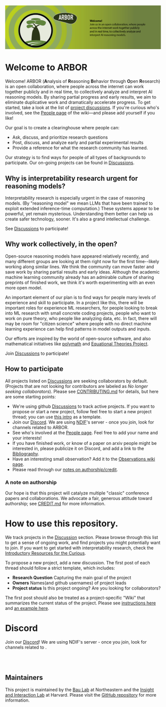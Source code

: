 ![banner](assets/banner.jpg)

# Welcome to ARBOR

Welcome! 
ARBOR (**A**nalysis of **R**easoning **B**ehavior through **O**pen **R**esearch)  is an open collaboration, where people across the internet can work together publicly and in real time, to collectively analyze and interpret AI reasoning models. 
By sharing partial progress and early results, we aim to eliminate duplicative work and dramatically accelerate progress.
To get started, take a look at the list of [project discussions](https://github.com/ArborProject/arborproject.github.io/discussions). If you're curious who's involved, see the [People page](https://github.com/ArborProject/arborproject.github.io/wiki/People) of the wiki—and please add yourself if you like!

Our goal is to create a clearinghouse where people can:
* Ask, discuss, and prioritize research questions
* Post, discuss, and analyze early and partial experimental results
* Provide a reference for what the research community has learned.
  
Our strategy is to find ways for people of all types of backgrounds to participate.
Our on-going projects can be found in [Discussions](https://github.com/ArborProject/arborproject.github.io/discussions).

## Why is interpretability research urgent for reasoning models?

Interpretability research is especially urgent in the case of reasoning models. (By "reasoning model" we mean LLMs that have been trained to exploit extended inference-time computation.) These systems appear to be powerful, yet remain mysterious. Understanding them better can help us create safer technology, sooner. It's also a grand intellectual challenge.

See [Discussions](https://github.com/ArborProject/arborproject.github.io/discussions) to participate!


## Why work collectively, in the open?

Open-source reasoning models have appeared relatively recently, and many different groups are looking at them right now for the first time--likely working along similar lines. We think the community can move faster and save work by sharing partial results and early ideas. Although the academic machine learning community already has an admirable culture of sharing preprints of finished work, we think it's worth experimenting with an even more open model.

An important element of our plan is to find ways for people many levels of experience and skill to participate. In a project like this, there will be important roles for experience ML researchers, for people looking to break into ML research with small concrete coding projects, people who want to work on pure theory, who people like analyzing data, etc. In fact, there will may be room for "citizen science" where people with no direct machine learning experience can help find patterns in model outputs and inputs.

Our efforts are inspired by the world of open-source software, and also mathematical initiatives like [polymath](https://en.wikipedia.org/wiki/Polymath_Project) and [Equational Theories Project](https://teorth.github.io/equational_theories).

Join [Discussions](https://github.com/ArborProject/arborproject.github.io/discussions) to participate!

## How to participate

All projects listed on [Discussions](https://github.com/ArborProject/arborproject.github.io/discussions) are seeking collaborators by default. (Projects that are not looking for contributors are labeled as _No longer seeking collaborators_).
Please see [CONTRIBUTING.md](CONTRIBUTING.md) for details, but here are some starting points:

* We're using github [Discussions](https://github.com/ArborProject/arborproject.github.io/discussions) to track active projects. If you want to propose or start a new project, follow feel free to start a new project thread; you can use [this intro](https://github.com/ArborProject/arborproject.github.io/discussions/1) as a template.
* Join our [Discord](https://discord.gg/SeBdQbRPkA). We are using [NDIF](https://ndif.us/)'s server - once you join, look for channels related to ARBOR.
* See who's involved at the [People page](https://github.com/ArborProject/arborproject.github.io/wiki/People). Feel free to add your name and your interests!
* If you have finished work, or know of a paper on arxiv people might be interested in, please publicize it on Discord, and add a link to the [Bibliography](https://github.com/ArborProject/arborproject.github.io/wiki/Bibliography).
* Have an interesting small observation? Add it to the [Observations wiki page](https://github.com/ARBORproject/arborproject.github.io/wiki/Observations).
* Please read through our [notes on authorship/credit](CREDIT.md).


### A note on authorship

Our hope is that this project will catalyze multiple "classic" conference papers and collaborations. We advocate a fair, generous attitude toward authorship; see [CREDIT.md](https://github.com/ArborProject/arborproject.github.io/blob/main/CREDIT.md) for more information.



# How to use this repository.

We track projects in the [Discussion](https://github.com/ArborProject/arborproject.github.io/discussions) section.
Please browse through this list to get a sense of ongoing work, and find projects you might potentially want to join.
If you want to get started with interpretability research, check the [Introductory Resources for the Curious](https://github.com/ARBORproject/arborproject.github.io/wiki/Introductory-Resources-for-the-Curious).

To propose a new project, add a new discussion.
The first post of each thread should follow a strict template, which includes:
- **Research Question** Capturing the main goal of the project
- **Owners** Names(and github usernames) of project leads 
- **Project status** Is this project ongoing? Are you looking for collaborators?

The first post should also be treated as a project-specific "Wiki" that summarizes the current status of the project. Please see [instructions here](https://github.com/ArborProject/arborproject.github.io/discussions/1) and [an example here](https://github.com/ArborProject/arborproject.github.io/discussions/6).



# Discord

Join our [Discord](https://discord.gg/SeBdQbRPkA)! We are using NDIF's server - once you join, look for channels related to .


<br><br>
## Maintainers 
This project is maintained by the [Bau Lab](https://baulab.info/) at Northeastern and the [Insight and Interaction Lab](https://insight.seas.harvard.edu/) at Harvard. Please visit the [GitHub repository](https://github.com/ARBORproject/arborproject.github.io) for more information.

